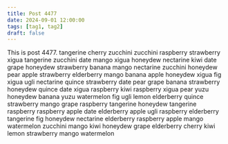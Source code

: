 ```yaml
---
title: Post 4477
date: 2024-09-01 12:00:00
tags: [tag1, tag2]
draft: false
---
```

This is post 4477.
tangerine
cherry
zucchini
zucchini
raspberry
strawberry
xigua
tangerine
zucchini
date
mango
xigua
honeydew
nectarine
kiwi
date
grape
honeydew
strawberry
banana
mango
nectarine
zucchini
honeydew
pear
apple
strawberry
elderberry
mango
banana
apple
honeydew
xigua
fig
xigua
ugli
nectarine
quince
strawberry
date
pear
grape
banana
strawberry
honeydew
quince
date
xigua
raspberry
kiwi
raspberry
xigua
pear
yuzu
honeydew
banana
yuzu
watermelon
fig
ugli
lemon
elderberry
quince
strawberry
mango
grape
raspberry
tangerine
honeydew
tangerine
raspberry
raspberry
apple
date
elderberry
apple
ugli
raspberry
elderberry
tangerine
fig
honeydew
nectarine
elderberry
raspberry
apple
mango
watermelon
zucchini
mango
kiwi
honeydew
grape
elderberry
cherry
kiwi
lemon
strawberry
mango
watermelon
